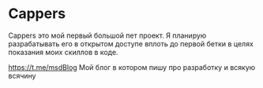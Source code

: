 # Cappers

Cappers это мой первый большой пет проект. Я планирую разрабатывать его в открытом доступе вплоть до первой бетки в целях показания моих скиллов в коде.

https://t.me/msdBlog Мой блог в котором пишу про разработку и всякую всячину
